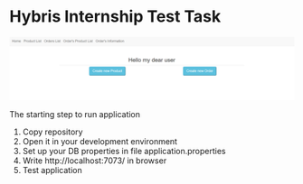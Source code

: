# Hybris Internship Test Task
![img_1.png](img_1.png)

The starting step to run application
1. Copy repository
2. Open it in your development environment   
3. Set up your DB properties in file application.properties
4. Write http://localhost:7073/ in browser
5. Test application
